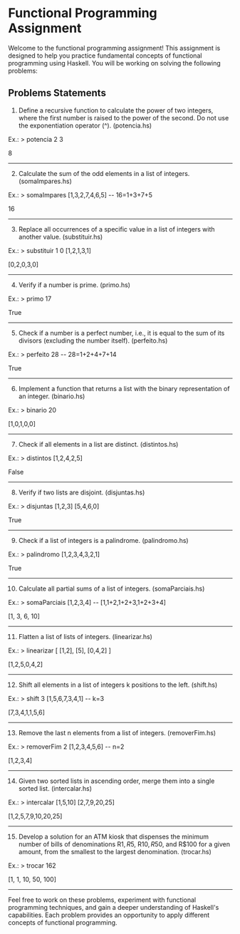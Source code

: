 # Functional Programming Assignment

Welcome to the functional programming assignment! This assignment is designed to help you practice fundamental concepts of functional programming using Haskell. You will be working on solving the following problems:

## Problems Statements

1) Define a recursive function to calculate the power of two integers, where the first number is raised to the power of the second. Do not use the exponentiation operator (^). (potencia.hs)

  Ex.: > potencia 2 3
  
   8

---

2) Calculate the sum of the odd elements in a list of integers. (somaImpares.hs)

  Ex.: > somaImpares [1,3,2,7,4,6,5] -- 16=1+3+7+5
  
   16

---

3) Replace all occurrences of a specific value in a list of integers with another value. (substituir.hs)

  Ex.: > substituir 1 0 [1,2,1,3,1]
  
   [0,2,0,3,0]

---

4) Verify if a number is prime. (primo.hs)

  Ex.: > primo 17
  
   True

---

5) Check if a number is a perfect number, i.e., it is equal to the sum of its divisors (excluding the number itself). (perfeito.hs)

  Ex.: > perfeito 28 -- 28=1+2+4+7+14
  
   True

---

6) Implement a function that returns a list with the binary representation of an integer. (binario.hs)

  Ex.: > binario 20
  
   [1,0,1,0,0]

---

7) Check if all elements in a list are distinct. (distintos.hs)

  Ex.: > distintos [1,2,4,2,5]
  
   False

---

8) Verify if two lists are disjoint. (disjuntas.hs)

  Ex.: > disjuntas [1,2,3] [5,4,6,0]
  
   True

---

9) Check if a list of integers is a palindrome. (palindromo.hs)

  Ex.: > palindromo [1,2,3,4,3,2,1]
  
   True

---

10) Calculate all partial sums of a list of integers. (somaParciais.hs)

  Ex.: > somaParciais [1,2,3,4] -- [1,1+2,1+2+3,1+2+3+4]
  
   [1, 3, 6, 10]

---

11) Flatten a list of lists of integers. (linearizar.hs)

  Ex.: > linearizar [ [1,2], [5], [0,4,2] ]
  
   [1,2,5,0,4,2]

---

12) Shift all elements in a list of integers k positions to the left. (shift.hs)

  Ex.: > shift 3 [1,5,6,7,3,4,1] -- k=3
  
   [7,3,4,1,1,5,6] 

---

13) Remove the last n elements from a list of integers. (removerFim.hs)

  Ex.: > removerFim 2 [1,2,3,4,5,6] -- n=2
  
   [1,2,3,4]

---

14) Given two sorted lists in ascending order, merge them into a single sorted list. (intercalar.hs)

  Ex.: > intercalar [1,5,10] [2,7,9,20,25]
  
   [1,2,5,7,9,10,20,25]

---

15) Develop a solution for an ATM kiosk that dispenses the minimum number of bills of denominations R$1, R$5, R$10, R$50, and R$100 for a given amount, from the smallest to the largest denomination. (trocar.hs)

  Ex.: > trocar 162
  
   [1, 1, 10, 50, 100]

---

Feel free to work on these problems, experiment with functional programming techniques, and gain a deeper understanding of Haskell's capabilities. Each problem provides an opportunity to apply different concepts of functional programming.
